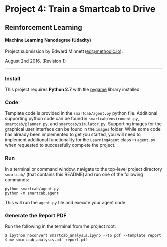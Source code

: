 # Project 4: Train a Smartcab to Drive
## Reinforcement Learning
#### Machine Learning Nanodegree (Udacity)
Project submission by Edward Minnett (ed@methodic.io).

August 2nd 2016. (Revision 1)

-------

### Install

This project requires **Python 2.7** with the [pygame](https://www.pygame.org/wiki/GettingStarted
) library installed

### Code

Template code is provided in the `smartcab/agent.py` python file. Additional supporting python code can be found in `smartcab/enviroment.py`, `smartcab/planner.py`, and `smartcab/simulator.py`. Supporting images for the graphical user interface can be found in the `images` folder. While some code has already been implemented to get you started, you will need to implement additional functionality for the `LearningAgent` class in `agent.py` when requested to successfully complete the project.

### Run

In a terminal or command window, navigate to the top-level project directory `smartcab/` (that contains this README) and run one of the following commands:

```python smartcab/agent.py```  
```python -m smartcab.agent```

This will run the `agent.py` file and execute your agent code.

### Generate the Report PDF

Run the following in the terminal from the project root:

```
$ ipython nbconvert smartcab_analysis.ipynb --to pdf --template report
$ mv smartcab_analysis.pdf report.pdf
```

